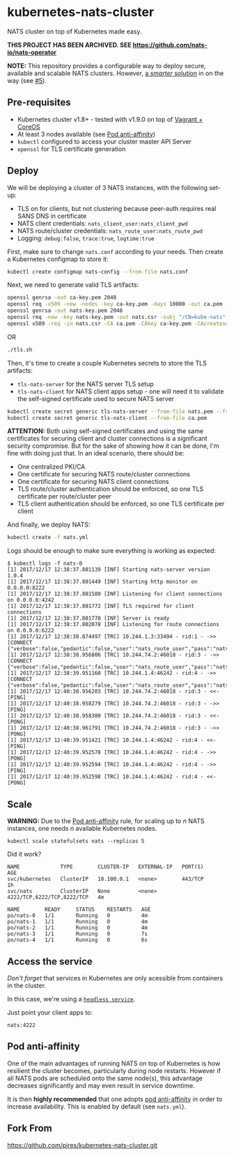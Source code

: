 # kubernetes-nats-cluster
NATS cluster on top of Kubernetes made easy.

**THIS PROJECT HAS BEEN ARCHIVED. SEE https://github.com/nats-io/nats-operator**

**NOTE:** This repository provides a configurable way to deploy secure, available
and scalable NATS clusters. However, [a _smarter_ solution](https://github.com/pires/nats-operator)
in on the way (see [#5](https://github.com/pires/kubernetes-nats-cluster/issues/5)).

## Pre-requisites

* Kubernetes cluster v1.8+ - tested with v1.9.0 on top of [Vagrant + CoreOS](https://github.com/pires/kubernetes-vagrant-coreos-cluster)
* At least 3 nodes available (see [Pod anti-affinity](#pod-anti-affinity))
* `kubectl` configured to access your cluster master API Server
* `openssl` for TLS certificate generation

## Deploy

We will be deploying a cluster of 3 NATS instances, with the following set-up:
- TLS on for clients, but not clustering because peer-auth requires real SANS DNS in certificate
- NATS client credentials: `nats_client_user:nats_client_pwd`
- NATS route/cluster credentials: `nats_route_user:nats_route_pwd`
- Logging: `debug:false`, `trace:true`, `logtime:true`

First, make sure to change `nats.conf` according to your needs.
Then create a Kubernetes configmap to store it:
```bash
kubectl create configmap nats-config --from-file nats.conf
```

Next, we need to generate valid TLS artifacts:
```bash
openssl genrsa -out ca-key.pem 2048
openssl req -x509 -new -nodes -key ca-key.pem -days 10000 -out ca.pem -subj "/CN=kube-ca"
openssl genrsa -out nats-key.pem 2048
openssl req -new -key nats-key.pem -out nats.csr -subj "/CN=kube-nats" -config ssl.cnf
openssl x509 -req -in nats.csr -CA ca.pem -CAkey ca-key.pem -CAcreateserial -out nats.pem -days 3650 -extensions v3_req -extfile ssl.cnf
```
OR 
```bash
./tls.sh
```
Then, it's time to create a couple Kubernetes secrets to store the TLS artifacts:
- `tls-nats-server` for the NATS server TLS setup
- `tls-nats-client` for NATS client apps setup - one will need it to validate the self-signed certificate
used to secure NATS server
```bash
kubectl create secret generic tls-nats-server --from-file nats.pem --from-file nats-key.pem --from-file ca.pem
kubectl create secret generic tls-nats-client --from-file ca.pem
```

**ATTENTION:** Both using self-signed certificates and using the same certificates for securing
client and cluster connections is a significant security compromise. But for the sake of showing
how it can be done, I'm fine with doing just that.
In an ideal scenario, there should be:
- One centralized PKI/CA
- One certificate for securing NATS route/cluster connections
- One certificate for securing NATS client connections
- TLS route/cluster authentication should be enforced, so one TLS certificate per route/cluster peer
- TLS client authentication should be enforced, so one TLS certificate per client

And finally, we deploy NATS:
```bash
kubectl create -f nats.yml
```

Logs should be enough to make sure everything is working as expected:
```
$ kubectl logs -f nats-0
[1] 2017/12/17 12:38:37.801139 [INF] Starting nats-server version 1.0.4
[1] 2017/12/17 12:38:37.801449 [INF] Starting http monitor on 0.0.0.0:8222
[1] 2017/12/17 12:38:37.801580 [INF] Listening for client connections on 0.0.0.0:4242
[1] 2017/12/17 12:38:37.801772 [INF] TLS required for client connections
[1] 2017/12/17 12:38:37.801778 [INF] Server is ready
[1] 2017/12/17 12:38:37.802078 [INF] Listening for route connections on 0.0.0.0:6222
[1] 2017/12/17 12:38:38.874497 [TRC] 10.244.1.3:33494 - rid:1 - ->> [CONNECT {"verbose":false,"pedantic":false,"user":"nats_route_user","pass":"nats_route_pwd","tls_required":true,"name":"KGMPnL89We3gFLEjmp8S5J"}]
[1] 2017/12/17 12:38:38.956806 [TRC] 10.244.74.2:46018 - rid:3 - ->> [CONNECT {"verbose":false,"pedantic":false,"user":"nats_route_user","pass":"nats_route_pwd","tls_required":true,"name":"Skc5mx9enWrGPIQhyE7uzR"}]
[1] 2017/12/17 12:38:39.951160 [TRC] 10.244.1.4:46242 - rid:4 - ->> [CONNECT {"verbose":false,"pedantic":false,"user":"nats_route_user","pass":"nats_route_pwd","tls_required":true,"name":"0kaCfF3BU8g92snOe34251"}]
[1] 2017/12/17 12:40:38.956203 [TRC] 10.244.74.2:46018 - rid:3 - <<- [PING]
[1] 2017/12/17 12:40:38.958279 [TRC] 10.244.74.2:46018 - rid:3 - ->> [PING]
[1] 2017/12/17 12:40:38.958300 [TRC] 10.244.74.2:46018 - rid:3 - <<- [PONG]
[1] 2017/12/17 12:40:38.961791 [TRC] 10.244.74.2:46018 - rid:3 - ->> [PONG]
[1] 2017/12/17 12:40:39.951421 [TRC] 10.244.1.4:46242 - rid:4 - <<- [PING]
[1] 2017/12/17 12:40:39.952578 [TRC] 10.244.1.4:46242 - rid:4 - ->> [PONG]
[1] 2017/12/17 12:40:39.952594 [TRC] 10.244.1.4:46242 - rid:4 - ->> [PING]
[1] 2017/12/17 12:40:39.952598 [TRC] 10.244.1.4:46242 - rid:4 - <<- [PONG]
```

## Scale

**WARNING:** Due to the [Pod anti-affinity](#pod-anti-affinity) rule, for scaling up to _n_ NATS
instances, one needs _n_ available Kubernetes nodes.

```
kubectl scale statefulsets nats --replicas 5
```

Did it work?

```
NAME             TYPE        CLUSTER-IP   EXTERNAL-IP   PORT(S)                      AGE
svc/kubernetes   ClusterIP   10.100.0.1   <none>        443/TCP                      1h
svc/nats         ClusterIP   None         <none>        4222/TCP,6222/TCP,8222/TCP   4m

NAME        READY     STATUS    RESTARTS   AGE
po/nats-0   1/1       Running   0          4m
po/nats-1   1/1       Running   0          4m
po/nats-2   1/1       Running   0          4m
po/nats-3   1/1       Running   0          7s
po/nats-4   1/1       Running   0          6s
```

## Access the service

*Don't forget* that services in Kubernetes are only acessible from containers in the cluster.

In this case, we're using a [`headless service`](http://kubernetes.io/v1.1/docs/user-guide/services.html#headless-services).

Just point your client apps to:
```
nats:4222
```

<a id="pod-anti-affinity">

## Pod anti-affinity


One of the main advantages of running NATS on top of Kubernetes is how resilient the cluster becomes,
particularly during node restarts. However if all NATS pods are scheduled onto the same node(s), this
advantage decreases significantly and may even result in service downtime.

It is then **highly recommended** that one adopts [pod anti-affinity](https://kubernetes.io/docs/concepts/configuration/assign-pod-node/#inter-pod-affinity-and-anti-affinity-beta-feature)
in order to increase availability. This is enabled by default (see `nats.yml`).

## Fork From 
https://github.com/pires/kubernetes-nats-cluster.git